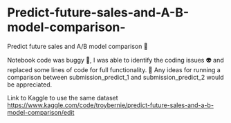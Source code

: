 # Predict-future-sales-and-A-B-model-comparison-
Predict future sales and A/B model comparison 👾

Notebook code was buggy 👾, I was able to identify the coding issues 👽 and replaced some lines of code for full functionality. 🤖
Any ideas for running a comparison between submission_predict_1 and submission_predict_2 would be appreciated.

Link to Kaggle to use the same dataset
https://www.kaggle.com/code/troybernie/predict-future-sales-and-a-b-model-comparison/edit
